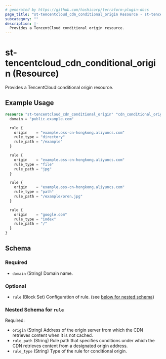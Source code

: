 ```yaml
---
# generated by https://github.com/hashicorp/terraform-plugin-docs
page_title: "st-tencentcloud_cdn_conditional_origin Resource - st-tencentcloud"
subcategory: ""
description: |-
  Provides a TencentCloud conditional origin resource.
---
```


# st-tencentcloud_cdn_conditional_origin (Resource)

Provides a TencentCloud conditional origin resource.

## Example Usage

```terraform
resource "st-tencentcloud_cdn_conditional_origin" "cdn_conditional_origin" {
  domain = "public.example.com"

  rule {
    origin    = "example.oss-cn-hongkong.aliyuncs.com"
    rule_type = "directory"
    rule_path = "/example"
  }

  rule {
    origin    = "example.oss-cn-hongkong.aliyuncs.com"
    rule_type = "file"
    rule_path = "jpg"
  }

  rule {
    origin    = "example.oss-cn-hongkong.aliyuncs.com"
    rule_type = "path"
    rule_path = "/example/oren.jpg"
  }

  rule {
    origin    = "google.com"
    rule_type = "index"
    rule_path = "/"
  }
}
```

<!-- schema generated by tfplugindocs -->
## Schema

### Required

- `domain` (String) Domain name.

### Optional

- `rule` (Block Set) Configuration of rule. (see [below for nested schema](#nestedblock--rule))

<a id="nestedblock--rule"></a>
### Nested Schema for `rule`

Required:

- `origin` (String) Address of the origin server from which the CDN retrieves content when it is not cached.
- `rule_path` (String) Rule path that specifies conditions under which the CDN retrieves content from a designated origin address.
- `rule_type` (String) Type of the rule for conditional origin.


